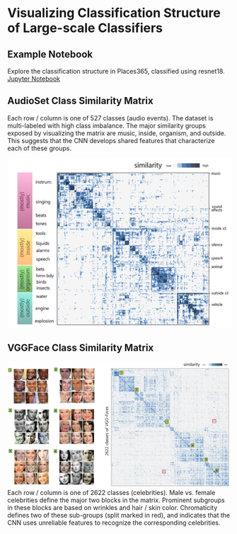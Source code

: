 # Visualizing Classification Structure of Large-scale Classifiers

## Example Notebook
Explore the classification structure in Places365, classified using resnet18.
<br/>
[Jupyter Notebook](Places365_example.ipynb)

## AudioSet Class Similarity Matrix
Each row / column is one of 527 classes (audio events).
The dataset is multi-labeled with high class imbalance.
The major similarity groups exposed by visualizing the matrix are music, inside, organism, and outside.
This suggests that the CNN develops shared features that characterize each of these groups. 

<p align="center">
<img src="/AudioSet_Class_Similarity.png" alt="drawing" width="700"/>
</p>

## VGGFace Class Similarity Matrix
![VGGFace Class Similarity Matrix](/VGGFace_SImilarities.png)
Each row / column is one of 2622 classes (celebrities).
Male vs. female celebrities define the major two blocks in the matrix.
Prominent subgroups in these blocks are based on wrinkles and hair / skin color.
Chromaticity defines two of these sub-groups (split marked in red), and indicates that the CNN uses unreliable features to recognize the corresponding celebrities.
